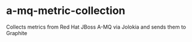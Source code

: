 # a-mq-metric-collection
Collects metrics from Red Hat JBoss A-MQ via Jolokia and sends them to Graphite

